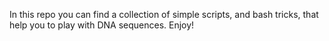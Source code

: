 In this repo you can find a collection of simple scripts, and bash tricks, that help you to play with DNA sequences. Enjoy!
